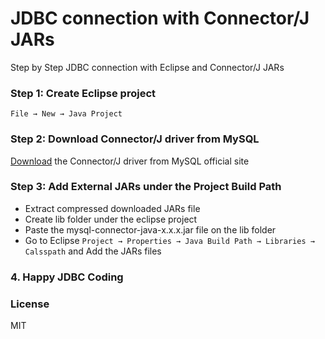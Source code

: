 JDBC connection with Connector/J JARs
=============================
Step by Step JDBC connection with Eclipse and Connector/J JARs




### Step 1: Create Eclipse project

```
File → New → Java Project
```


### Step 2: Download Connector/J driver from MySQL

[Download](https://dev.mysql.com/downloads/connector/j/) the Connector/J driver from MySQL official site



### Step 3: Add External JARs under the Project Build Path

* Extract compressed downloaded JARs file
* Create lib folder under the eclipse project 
* Paste the mysql-connector-java-x.x.x.jar file on the lib folder
* Go to Eclipse `Project → Properties → Java Build Path → Libraries → Calsspath` and Add the JARs files



### 4. Happy JDBC Coding 






### License

MIT



